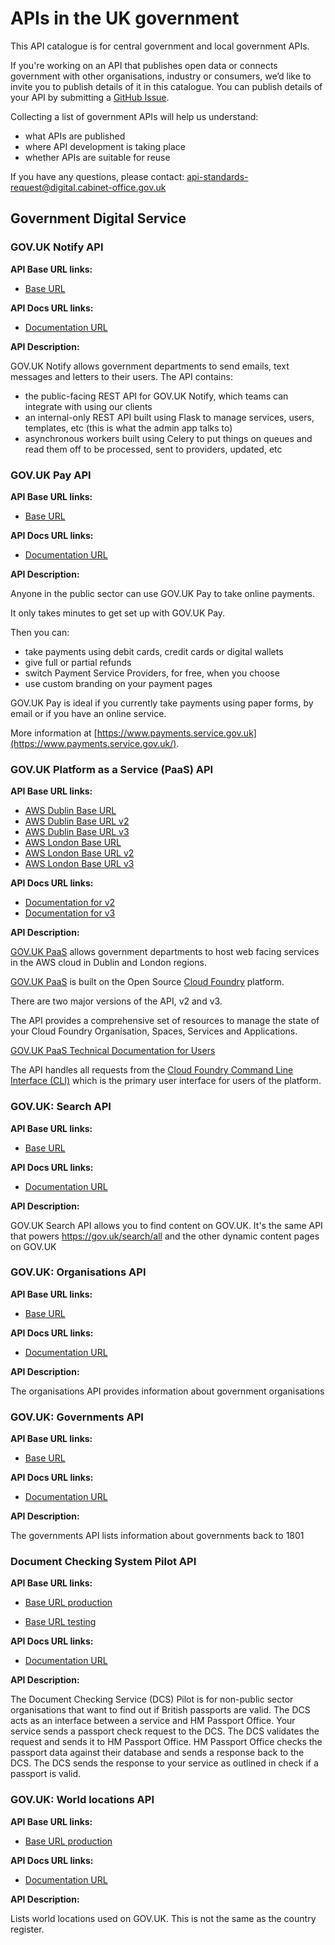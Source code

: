 # APIs in the UK government

This API catalogue is for central government and local government APIs.

If you're working on an API that publishes open data or connects government with other organisations, industry or consumers, we’d like to invite you to publish details of it in this catalogue. You can publish details of your API by submitting a [GitHub Issue](https://github.com/alphagov/api-catalogue/issues).

Collecting a list of government APIs will help us understand:

* what APIs are published
* where API development is taking place
* whether APIs are suitable for reuse

If you have any questions, please contact: <api-standards-request@digital.cabinet-office.gov.uk>

## Government Digital Service

### GOV.UK Notify API

**API Base URL links:**

 - [Base URL](https://api.notifications.service.gov.uk)

**API Docs URL links:**

 - [Documentation URL](https://www.notifications.service.gov.uk/documentation)

**API Description:**

GOV.UK Notify allows government departments to send emails, text messages and letters to their users. The API contains:

- the public-facing REST API for GOV.UK Notify, which teams can integrate with using our clients
- an internal-only REST API built using Flask to manage services, users, templates, etc (this is what the admin app talks to)
- asynchronous workers built using Celery to put things on queues and read them off to be processed, sent to providers, updated, etc

### GOV.UK Pay API

**API Base URL links:**

 - [Base URL](https://publicapi.payments.service.gov.uk)

**API Docs URL links:**

 - [Documentation URL](https://docs.payments.service.gov.uk/api_reference/#api-reference)

**API Description:**

Anyone in the public sector can use GOV.UK Pay to take online payments.

It only takes minutes to get set up with GOV.UK Pay.

Then you can:

- take payments using debit cards, credit cards or digital wallets
- give full or partial refunds
- switch Payment Service Providers, for free, when you choose
- use custom branding on your payment pages

GOV.UK Pay is ideal if you currently take payments using paper forms, by email or if you have an online service.

More information at [https://www.payments.service.gov.uk](https://www.payments.service.gov.uk/).

### GOV.UK Platform as a Service (PaaS) API

**API Base URL links:**

- [AWS Dublin Base URL](https://api.cloud.service.gov.uk)
- [AWS Dublin Base URL v2](https://api.cloud.service.gov.uk/v2)
- [AWS Dublin Base URL v3](https://api.cloud.service.gov.uk/v3)
- [AWS London Base URL](https://api.london.cloud.service.gov.uk)
- [AWS London Base URL v2](https://api.london.cloud.service.gov.uk/v2)
- [AWS London Base URL v3](https://api.london.cloud.service.gov.uk/v3)

**API Docs URL links:**

- [Documentation for v2](https://apidocs.cloudfoundry.org/12.0.0/)
- [Documentation for v3](http://v3-apidocs.cloudfoundry.org/version/3.74.0/)

**API Description:**

[GOV.UK PaaS](https://www.cloud.service.gov.uk/) allows government departments to host web facing services in the AWS cloud in Dublin and London regions.

[GOV.UK PaaS](https://www.cloud.service.gov.uk/) is built on the Open Source [Cloud Foundry](https://www.cloudfoundry.org/) platform.

There are two major versions of the API, v2 and v3.

The API provides a comprehensive set of resources to manage the state of your Cloud Foundry Organisation, Spaces, Services and Applications.

[GOV.UK PaaS Technical Documentation for Users](https://docs.cloud.service.gov.uk/)

The  API  handles all requests from the [Cloud Foundry Command Line Interface (CLI)](https://docs.cloudfoundry.org/cf-cli/) which is the primary user interface for users of the platform.

### GOV.UK: Search API

**API Base URL links:**

- [Base URL](https://www.gov.uk/api/search.json)

**API Docs URL links:**

 - [Documentation URL](https://docs.publishing.service.gov.uk/apis/search/search-api.html)
 
**API Description:**
 
GOV.UK Search API allows you to find content on GOV.UK. It's the same API that powers https://gov.uk/search/all and the other dynamic content pages on GOV.UK
 
### GOV.UK: Organisations API 

**API Base URL links:**

- [Base URL](https://www.gov.uk/api/organisations)

**API Docs URL links:**

 - [Documentation URL](https://github.com/alphagov/collections/blob/master/docs/api.md)
 
**API Description:**
 
The organisations API provides information about government organisations
 
### GOV.UK: Governments API 

**API Base URL links:**

- [Base URL](https://www.gov.uk/api/governments)

**API Docs URL links:**

 - [Documentation URL](https://docs.publishing.service.gov.uk/apis/whitehall.html)
 
**API Description:**
 
The governments API lists information about governments back to 1801

### Document Checking System Pilot API

**API Base URL links:**

- [Base URL production](https://<DCS-PRODUCTION-URI>/checks/passport)

- [Base URL testing](https://<DCS-TESTING-URI>/checks/passport)

**API Docs URL links:**

 - [Documentation URL](https://dcs-pilot-docs.cloudapps.digital)
 
**API Description:**
 
The Document Checking Service (DCS) Pilot is for non-public sector organisations that want to find out if British passports are valid.
The DCS acts as an interface between a service and HM Passport Office.
Your service sends a passport check request to the DCS.
The DCS validates the request and sends it to HM Passport Office.
HM Passport Office checks the passport data against their database and sends a response back to the DCS.
The DCS sends the response to your service as outlined in check if a passport is valid.
 
### GOV.UK: World locations API
 
**API Base URL links:**

- [Base URL production](https://www.gov.uk/api/world-locations)

**API Docs URL links:**

 - [Documentation URL](https://docs.publishing.service.gov.uk/apis/whitehall.html)
 
**API Description:**
 
Lists world locations used on GOV.UK. This is not the same as the country register.
